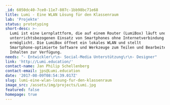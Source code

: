 ```yaml
---
_id: 6050dc40-7ce0-11e7-807c-1bb98bc71e68
title: Lumi - Eine WLAN Lösung für den Klassenraum
lab: 'Projekte'
status: prototyping
short-desc: >-
  Lumi ist eine Lernplattform, die auf einem Router (LumiBox) läuft und den
  unterrichtsbezogenen Einsatz von Smartphones ohne Internetverbindung
  ermöglicht. Die LumiBox öffnet ein lokales WLAN und stellt
  Smartphone-optimierte Software und Werkzeuge zum Teilen und Bearbeiten von
  Inhalten zur Verfügung.
needs: "- Entwickler\r\n- Social-Media Unterstützung\r\n- Designer"
link: 'http://Lumi.education/'
contact-name: Jan Philip Schellenberg
contact-email: jps@Lumi.education
date: '2017-08-09T08:54:39.017Z'
slug: lumi-eine-wlan-losung-fur-den-klassenraum
image_src: /assets/img/projects/Lumi.jpg
featured: false
homepage: true
---
```

